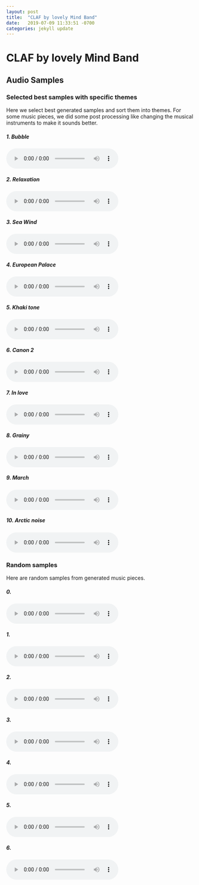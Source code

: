 ```yaml
---
layout: post
title:  "CLAF by lovely Mind Band"
date:   2019-07-09 11:33:51 -0700
categories: jekyll update
---
```

# CLAF by lovely Mind Band

## Audio Samples

### Selected best samples with specific themes

Here we select best generated samples and sort them into themes. For some music pieces, we did some post processing like changing the musical instruments to make it sounds better.

##### 1. Bubble


<audio src="/assets/1-bubble.mp3" controls preload></audio>


##### 2. Relaxation



<audio src="/assets/2-relax.mp3" controls preload></audio>


##### 3. Sea Wind



<audio src="/assets/3-sea-wind.mp3" controls preload></audio>


##### 4. European Palace



<audio src="/assets/4-欧洲皇宫.mp3" controls preload></audio>


##### 5. Khaki tone



<audio src="/assets/5-卡其色调.mp3" controls preload></audio>


##### 6. Canon 2



<audio src="/assets/6-卡农2.mp3" controls preload></audio>


##### 7. In love


<audio src="/assets/7-恋爱.mp3" controls preload></audio>


##### 8. Grainy



<audio src="/assets/8-颗粒感.mp3" controls preload></audio>



##### 9. March



<audio src="/assets/9-进行曲.mp3" controls preload></audio>



##### 10. Arctic noise



<audio src="/assets/10-北极噪声.mp3" controls preload></audio>



### Random samples

Here are random samples from generated music pieces.

##### 0. 



<audio src="/assets/0.mp3" controls preload></audio>



##### 1. 



<audio src="/assets/1.mp3" controls preload></audio>



##### 2. 



<audio src="/assets/2.mp3" controls preload></audio>



##### 3. 



<audio src="/assets/3.mp3" controls preload></audio>



##### 4. 



<audio src="/assets/4.mp3" controls preload></audio>



##### 5. 



<audio src="/assets/5.mp3" controls preload></audio>



##### 6. 

<audio src="/assets/10.mp3" controls preload></audio>